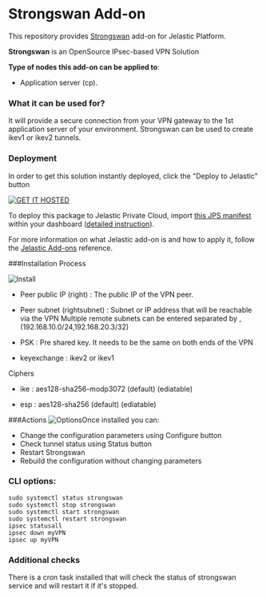 # Strongswan Add-on

This repository provides [Strongswan](https://www.strongswan.org/) add-on for Jelastic Platform.

**Strongswan** is an OpenSource IPsec-based VPN Solution

**Type of nodes this add-on can be applied to**: 
- Application server (cp).

### What it can be used for?
It will provide a secure connection from your VPN gateway to the 1st application server of your environment. Strongswan can be used to create  ikev1 or ikev2 tunnels.

### Deployment
In order to get this solution instantly deployed, click the "Deploy to Jelastic" button

[![GET IT HOSTED](https://raw.githubusercontent.com/jelastic-jps/jpswiki/master/images/getithosted.png)](https://app.j.layershift.co.uk/?manifest=../../raw/master/manifest.jps)

To deploy this package to Jelastic Private Cloud, import [this JPS manifest](../../raw/master/manifest.jps) within your dashboard ([detailed instruction](https://docs.jelastic.com/environment-export-import#import)).

For more information on what Jelastic add-on is and how to apply it, follow the [Jelastic Add-ons](https://github.com/jelastic-jps/jpswiki/wiki/Jelastic-Addons) reference.

###Installation Process

![Install](../../raw/master/images/strongswan_install_options.png)

* Peer public IP (right) : The public IP of the VPN peer.

* Peer subnet (rightsubnet) : Subnet or IP address that will be reachable via the VPN
Multiple remote subnets can be entered separated by , (192.168.10.0/24,192.168.20.3/32)

* PSK : Pre shared key. It needs to be the same on both ends of the VPN

* keyexchange : ikev2 or ikev1

Ciphers

* ike : aes128-sha256-modp3072 (default) (ediatable)

* esp : aes128-sha256 (default) (ediatable)

###Actions
![Options](../../raw/master/images/strongswan_options.png)Once installed you can:

* Change the configuration parameters using Configure button
* Check tunnel status using Status button
* Restart Strongswan
* Rebuild the configuration without changing parameters

### CLI options:
```
sudo systemctl status strongswan
sudo systemctl stop strongswan
sudo systemctl start strongswan
sudo systemctl restart strongswan
ipsec statusall
ipsec down myVPN
ipsec up myVPN
```

### Additional checks

There is a cron task installed that will check the status of strongswan service and will restart it if it's stopped.
